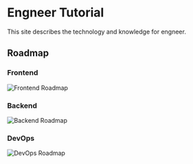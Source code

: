 # Engneer Tutorial
This site describes the technology and knowledge for engneer.

## Roadmap
### Frontend
![Frontend Roadmap](https://roadmap.sh/roadmaps/frontend.png)

### Backend
![Backend Roadmap](https://roadmap.sh/roadmaps/backend.png)

### DevOps
![DevOps Roadmap](https://roadmap.sh/roadmaps/devops.png)
